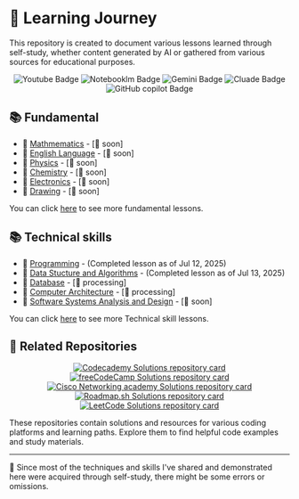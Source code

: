 # 🎒 Learning Journey

This repository is created to document various lessons learned through self-study, whether content generated by AI or gathered from various sources for educational purposes.

<section align="center">
    <span>
        <img alt="Youtube Badge" src="https://img.shields.io/badge/youtube-transparent?style=for-the-badge&logo=youtube&logoColor=fff&color=FF0000">
    </span>
    <span>
        <img alt="Notebooklm Badge" src="https://img.shields.io/badge/notebooklm-transparent?style=for-the-badge&logo=notebooklm&logoColor=fff&color=%23181717">
    </span>
    <span>
        <img alt="Gemini Badge" src="https://img.shields.io/badge/gemini-transparent?style=for-the-badge&logo=googlegemini&logoColor=fff&color=8E75B2">
    </span>
    <span>
        <img alt="Cluade Badge" src="https://img.shields.io/badge/cluade-transparent?style=for-the-badge&logo=claude&logoColor=fff&color=D97757">
    </span>
    <span>
      <img alt="GitHub copilot Badge" src="https://img.shields.io/badge/github%20copilot-transparent?style=for-the-badge&logo=githubcopilot&logoColor=fff&color=%23181717">
    </span>
</section>

## 📚 Fundamental

- 📘 [Mathmematics](./fundamental/mathematics/) - [🚧 soon]
- 📘 [English Language](./fundamental/english/) - [🚧 soon]
- 📘 [Physics](./fundamental/physics/) - [🚧 soon]
- 📘 [Chemistry](./fundamental/chemistry/) - [🚧 soon]
- 📘 [Electronics](./fundamental/electronics/) - [🚧 soon]
- 📘 [Drawing](./fundamental/drawing/) - [🚧 soon]

You can click [here](./fundamental/) to see more fundamental lessons.

## 📚 Technical skills
  
- 📕 [Programming](./technical-skills/01-programming) - (Completed lesson as of Jul 12, 2025)
- 📕 [Data Stucture and Algorithms](./technical-skills/02-data-structure-and-algorithms/) - (Completed lesson as of Jul 13, 2025)
- 📕 [Database](./technical-skills/03-database/) - [🔨 processing]
- 📕 [Computer Architecture](./technical-skills/04-computer-architecture/) - [🔨 processing]
- 📕 [Software Systems Analysis and Design](.) - [🚧 soon]

You can click [here](./technical-skills/) to see more Technical skill lessons.

## 📁 Related Repositories 

<section align="center">
    <p>
        <span>
          <a href="https://github.com/blanktphan/codecademy-solutions" target="_blank" rel="noopener noreferrer" aria-label="Visit Codecademy Solutions repository">
            <img src="https://github-readme-stats.vercel.app/api/pin/?username=blanktphan&repo=codecademy-solutions&bg_color=00000000&text_color=fff&show_owner=true" alt="Codecademy Solutions repository card" />
          </a>
        </span>
        <span>
          <a href="https://github.com/blanktphan/freecodecamp-solutions" target="_blank" rel="noopener noreferrer" aria-label="Visit freeCodeCamp Solutions repository">
            <img src="https://github-readme-stats.vercel.app/api/pin/?username=blanktphan&repo=freecodecamp-solutions&bg_color=00000000&text_color=fff&show_owner=true" alt="freeCodeCamp Solutions repository card" />
          </a>
        </span>
        <span>
          <a href="https://github.com/blanktphan/cisco-networking-academy-solutions" target="_blank" rel="noopener noreferrer" aria-label="Visit Cisco Networking academy Solutions repository">
            <img src="https://github-readme-stats.vercel.app/api/pin/?username=blanktphan&repo=cisco-networking-academy-solutions&bg_color=00000000&text_color=fff&show_owner=true" alt="Cisco Networking academy Solutions repository card" />
          </a>
        </span>
        <span>
          <a href="https://github.com/blanktphan/roadmap.sh-solutions" target="_blank" rel="noopener noreferrer" aria-label="Roadmap.sh Solutions repository">
            <img src="https://github-readme-stats.vercel.app/api/pin/?username=blanktphan&repo=roadmap.sh-solutions&bg_color=00000000&text_color=fff&show_owner=true" alt="Roadmap.sh Solutions repository card" />
          </a>
        </span>
        <span>
          <a href="https://github.com/blanktphan/leetcode-solutions" target="_blank" rel="noopener noreferrer" aria-label="LeetCode Solutions repository">
            <img src="https://github-readme-stats.vercel.app/api/pin/?username=blanktphan&repo=leetcode-solutions&bg_color=00000000&text_color=fff&show_owner=true" alt="LeetCode Solutions repository card" />
          </a>
        </span>
    </p>
</section>


These repositories contain solutions and resources for various coding platforms and learning paths. Explore them to find helpful code examples and study materials.

---

📍 Since most of the techniques and skills I've shared and demonstrated here were acquired through self-study, there might be some errors or omissions.